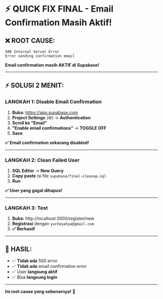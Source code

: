 # ⚡ QUICK FIX FINAL - Email Confirmation Masih Aktif!

## ❌ **ROOT CAUSE:**
```
500 Internal Server Error
Error sending confirmation email
```

**Email confirmation masih AKTIF di Supabase!**

---

## ⚡ **SOLUSI 2 MENIT:**

### **LANGKAH 1: Disable Email Confirmation**

1. **Buka:** https://app.supabase.com
2. **Project Settings** (⚙️) → **Authentication**
3. **Scroll ke "Email"**
4. **"Enable email confirmations"** → **TOGGLE OFF**
5. **Save**

**✅ Email confirmation sekarang disabled!**

---

### **LANGKAH 2: Clean Failed User**

1. **SQL Editor** → **New Query**
2. **Copy paste** isi file `supabase/final-cleanup.sql`
3. **Run**

**✅ User yang gagal dihapus!**

---

### **LANGKAH 3: Test**

1. **Buka:** http://localhost:3000/register/new
2. **Registrasi** dengan `yucheyahya@gmail.com`
3. **✅ Berhasil!**

---

## 🎯 **HASIL:**

- ✅ **Tidak ada** 500 error
- ✅ **Tidak ada** email confirmation error
- ✅ User **langsung aktif**
- ✅ Bisa **langsung login**

---

**Ini root cause yang sebenarnya!** 🚀
